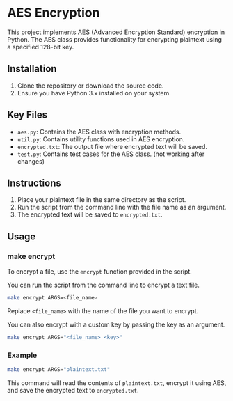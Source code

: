 # AES Encryption

This project implements AES (Advanced Encryption Standard) encryption in Python. The AES class provides functionality for encrypting plaintext using a specified 128-bit key. 

## Installation

1. Clone the repository or download the source code.
2. Ensure you have Python 3.x installed on your system.

## Key Files

- `aes.py`: Contains the AES class with encryption methods.
- `util.py`: Contains utility functions used in AES encryption.
- `encrypted.txt`: The output file where encrypted text will be saved.
- `test.py`: Contains test cases for the AES class. (not working after changes)

## Instructions

1. Place your plaintext file in the same directory as the script.
2. Run the script from the command line with the file name as an argument.
3. The encrypted text will be saved to `encrypted.txt`.

## Usage

### make encrypt

To encrypt a file, use the `encrypt` function provided in the script. 

You can run the script from the command line to encrypt a text file. 

```sh
make encrypt ARGS=<file_name>
```

Replace `<file_name>` with the name of the file you want to encrypt.

You can also encrypt with a custom key by passing the key as an argument.

```sh
make encrypt ARGS="<file_name> <key>"
```

### Example

```sh
make encrypt ARGS="plaintext.txt"
```

This command will read the contents of `plaintext.txt`, encrypt it using AES, and save the encrypted text to `encrypted.txt`.
